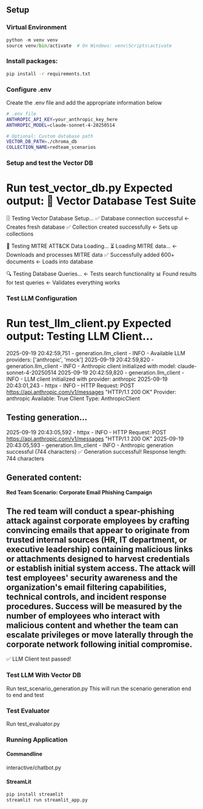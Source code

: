 ## Setup

### Virtual Environment
```python
python -m venv venv
source venv/bin/activate  # On Windows: venv\Scripts\activate
```

### Install packages:

```bash
pip install -r requirements.txt
```

### Configure .env
Create the .env file and add the appropriate information below
```bash
# .env file
ANTHROPIC_API_KEY=your_anthropic_key_here
ANTHROPIC_MODEL=claude-sonnet-4-20250514

# Optional: Custom database path
VECTOR_DB_PATH=./chroma_db
COLLECTION_NAME=redteam_scenarios
```

### Setup and test the Vector DB
Run test_vector_db.py
Expected output:
🚀 Vector Database Test Suite
============================================================

🗄️ Testing Vector Database Setup...
✅ Database connection successful      ← Creates fresh database
✅ Collection created successfully     ← Sets up collections

🎯 Testing MITRE ATT&CK Data Loading...
⏳ Loading MITRE data...              ← Downloads and processes MITRE data
✅ Successfully added 600+ documents   ← Loads into database

🔍 Testing Database Queries...         ← Tests search functionality
📊 Found results for test queries      ← Validates everything works

### Test LLM Configuration
Run test_llm_client.py
Expected output:
Testing LLM Client...
==================================================
2025-09-19 20:42:59,751 - generation.llm_client - INFO - Available LLM providers: ['anthropic', 'mock']
2025-09-19 20:42:59,820 - generation.llm_client - INFO - Anthropic client initialized with model: claude-sonnet-4-20250514
2025-09-19 20:42:59,820 - generation.llm_client - INFO - LLM client initialized with provider: anthropic
2025-09-19 20:43:01,243 - httpx - INFO - HTTP Request: POST https://api.anthropic.com/v1/messages "HTTP/1.1 200 OK"
Provider: anthropic
Available: True
Client Type: AnthropicClient

Testing generation...
------------------------------
2025-09-19 20:43:05,592 - httpx - INFO - HTTP Request: POST https://api.anthropic.com/v1/messages "HTTP/1.1 200 OK"
2025-09-19 20:43:05,593 - generation.llm_client - INFO - Anthropic generation successful (744 characters)
✅ Generation successful!
Response length: 744 characters

Generated content:
------------------------------
**Red Team Scenario: Corporate Email Phishing Campaign**

The red team will conduct a spear-phishing attack against corporate employees by crafting convincing emails that appear to originate from trusted internal sources (HR, IT department, or executive leadership) containing malicious links or attachments designed to harvest credentials or establish initial system access. The attack will test employees' security awareness and the organization's email filtering capabilities, technical controls, and incident response procedures. Success will be measured by the number of employees who interact with malicious content and whether the team can escalate privileges or move laterally through the corporate network following initial compromise.
------------------------------

✅ LLM Client test passed!

### Test LLM With Vector DB
Run test_scenario_generation.py
This will run the scenario generation end to end and test

### Test Evaluator
Run test_evaluator.py

### Running Application
#### Commandline
interactive/chatbot.py

#### StreamLit
```bash
pip install streamlit
streamlit run streamlit_app.py
```


